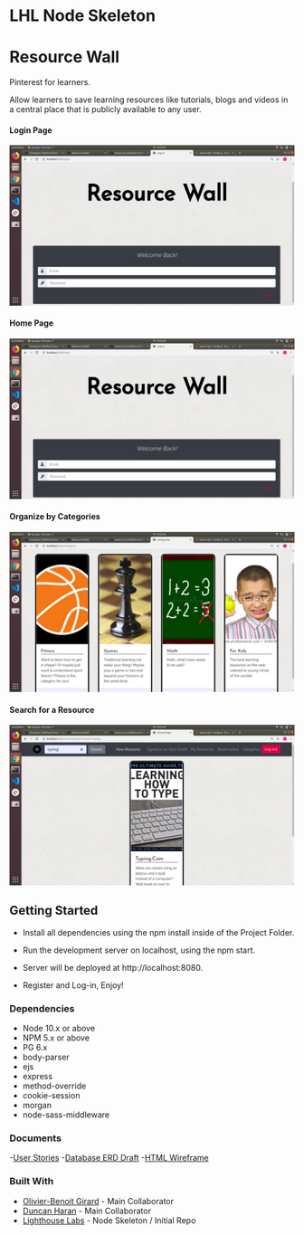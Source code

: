 LHL Node Skeleton
=========
# Resource Wall

Pinterest for learners.

Allow learners to save learning resources like tutorials, blogs and videos in a central place that is publicly available to any user.

#### Login Page
![Login](https://github.com/girOly/resource_wall/blob/master/docs/Login.png?raw=true)

#### Home Page

![Homepage](https://github.com/girOly/resource_wall/blob/master/docs/Login.png?raw=true)

#### Organize by Categories

![Categories](https://github.com/girOly/resource_wall/blob/master/docs/Organize%20by%20category.png?raw=true)


#### Search for a Resource

![Search](https://github.com/girOly/resource_wall/blob/master/docs/Search%20by%20title%20or%20description.png?raw=true)

## Getting Started

- Install all dependencies using the npm install inside of the Project Folder.

- Run the development server on localhost, using the npm start.

- Server will be deployed at http://localhost:8080.

- Register and Log-in, Enjoy!

### Dependencies

- Node 10.x or above
- NPM 5.x or above
- PG 6.x
- body-parser
- ejs
- express
- method-override
- cookie-session
- morgan
- node-sass-middleware

### Documents

-[User Stories](https://github.com/girOly/resource_wall/blob/master/docs/user_stories.md)
-[Database ERD Draft](https://github.com/girOly/resource_wall/blob/master/docs/dbERD.png)
-[HTML Wireframe](https://github.com/girOly/resource_wall/blob/master/docs/HTML%20outline%20v2.png)

### Built With

* [Olivier-Benoit Girard](https://github.com/girOly) - Main Collaborator
* [Duncan Haran](https://github.com/hurtlethefrog) - Main Collaborator
* [Lighthouse Labs](https://www.lighthouselabs.ca/) - Node Skeleton / Initial Repo
